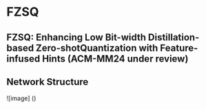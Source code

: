 # FZSQ
## FZSQ: Enhancing Low Bit-width Distillation-based Zero-shotQuantization with Feature-infused Hints (ACM-MM24 under review)
## Network Structure
![image] ()
